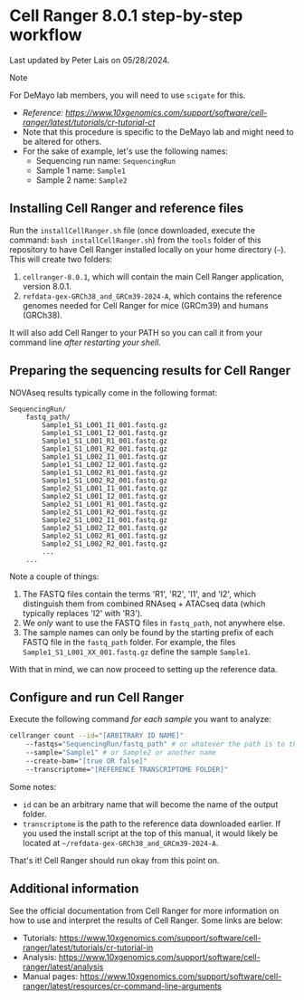 # Cell Ranger 8.0.1 step-by-step workflow

Last updated by Peter Lais on 05/28/2024.

> [!NOTE]
> For DeMayo lab members, you will need to use `scigate` for this.

* _Reference: https://www.10xgenomics.com/support/software/cell-ranger/latest/tutorials/cr-tutorial-ct_
* Note that this procedure is specific to the DeMayo lab and might need to be altered for others.
* For the sake of example, let's use the following names:
    * Sequencing run name: `SequencingRun`
    * Sample 1 name: `Sample1`
    * Sample 2 name: `Sample2`

## Installing Cell Ranger and reference files

Run the `installCellRanger.sh` file (once downloaded, execute the command: `bash installCellRanger.sh`) from the `tools` folder of this repository to have Cell Ranger installed locally on your home directory (`~`). This will create two folders:

1. `cellranger-8.0.1`, which will contain the main Cell Ranger application, version 8.0.1.
2. `refdata-gex-GRCh38_and_GRCm39-2024-A`, which contains the reference genomes needed for Cell Ranger for mice (GRCm39) and humans (GRCh38).

It will also add Cell Ranger to your PATH so you can call it from your command line _after
restarting your shell._

## Preparing the sequencing results for Cell Ranger

NOVAseq results typically come in the following format:

```
SequencingRun/
    fastq_path/
        Sample1_S1_L001_I1_001.fastq.gz
        Sample1_S1_L001_I2_001.fastq.gz
        Sample1_S1_L001_R1_001.fastq.gz
        Sample1_S1_L001_R2_001.fastq.gz
        Sample1_S1_L002_I1_001.fastq.gz
        Sample1_S1_L002_I2_001.fastq.gz
        Sample1_S1_L002_R1_001.fastq.gz
        Sample1_S1_L002_R2_001.fastq.gz
        Sample2_S1_L001_I1_001.fastq.gz
        Sample2_S1_L001_I2_001.fastq.gz
        Sample2_S1_L001_R1_001.fastq.gz
        Sample2_S1_L001_R2_001.fastq.gz
        Sample2_S1_L002_I1_001.fastq.gz
        Sample2_S1_L002_I2_001.fastq.gz
        Sample2_S1_L002_R1_001.fastq.gz
        Sample2_S1_L002_R2_001.fastq.gz
        ...
    ...
```

Note a couple of things:

1. The FASTQ files contain the terms 'R1', 'R2', 'I1', and 'I2', which
   distinguish them from combined RNAseq + ATACseq data (which typically
   replaces 'I2' with 'R3').
2. We _only_ want to use the FASTQ files in `fastq_path`, not anywhere else.
3. The sample names can only be found by the starting prefix of each FASTQ file
   in the `fastq_path` folder. For example, the files `Sample1_S1_L001_XX_001.fastq.gz` 
   define the sample `Sample1`.

With that in mind, we can now proceed to setting up the reference data.

## Configure and run Cell Ranger

Execute the following command _for each sample_ you want to analyze:

```sh
cellranger count --id="[ARBITRARY ID NAME]"
    --fastqs="SequencingRun/fastq_path" # or whatever the path is to the fastq_path folder
    --sample="Sample1" # or Sample2 or another name
    --create-bam="[true OR false]"
    --transcriptome="[REFERENCE TRANSCRIPTOME FOLDER]"
```

Some notes:

* `id` can be an arbitrary name that will become the name of the output folder.
* `transcriptome` is the path to the reference data downloaded earlier. If you
  used the install script at the top of this manual, it would likely be located
  at `~/refdata-gex-GRCh38_and_GRCm39-2024-A`.

That's it! Cell Ranger should run okay from this point on.

## Additional information

See the official documentation from Cell Ranger for more information on how to
use and interpret the results of Cell Ranger. Some links are below:

* Tutorials: https://www.10xgenomics.com/support/software/cell-ranger/latest/tutorials/cr-tutorial-in
* Analysis: https://www.10xgenomics.com/support/software/cell-ranger/latest/analysis
* Manual pages: https://www.10xgenomics.com/support/software/cell-ranger/latest/resources/cr-command-line-arguments